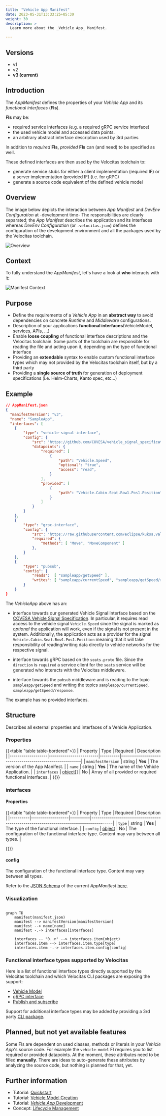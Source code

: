 ```yaml
---
title: "Vehicle App Manifest"
date: 2023-05-31T13:33:25+05:30
weight: 30
description: >
  Learn more about the _Vehicle App_ Manifest.

---
```


## Versions

* v1
* v2
* **v3 (current)**

## Introduction

The _AppManifest_ defines the properties of your _Vehicle App_ and its _functional interfaces_ (**FIs**).

**FIs** may be:

* required service interfaces (e.g. a required gRPC service interface)
* the used vehicle model and accessed data points.
* an arbitrary abstract interface description used by 3rd parties

In addition to _required_ **FIs**, _provided_ **FIs** can (and need) to be specified as well.

These defined interfaces are then used by the Velocitas toolchain to:

* generate service stubs for either a client implementation (required IF) or a server implementation (provided IF) (i.e. for gRPC)
* generate a source code equivalent of the defined vehicle model

## Overview

The image below depicts the interaction between _App Manifest_ and _DevEnv Configuration_ at -development time- The responsibilities are clearly separated; the _App Manifest_ describes the application and its interfaces whereas _DevEnv Configuration_ (or `.velocitas.json`) defines the configuration of the development environment and all the packages used by the Velocitas toolchain.

![Overview](./new_app_manifest_overview.drawio.svg)

## Context

To fully understand the _AppManifest_, let's have a look at **who** interacts with it:

![Manifest Context](./manifest_context.drawio.png)

## Purpose

* Define the requirements of a _Vehicle App_ in an **abstract way** to avoid dependencies on concrete _Runtime_ and _Middleware_ configurations.
* Description of your applications **functional interfaces**(VehicleModel, services, APIs, ...)
* Enable **loose coupling** of functional interface descriptions and the Velocitas toolchain. Some parts of the toolchain are responsible for reading the file and acting upon it, depending on the type of functional interface
* Providing an **extendable** syntax to enable custom functional interface types which may not provided by the Velocitas toolchain itself, but by a third party
* Providing a **single source of truth** for generation of deployment specifications (i.e. Helm-Charts, Kanto spec, etc...)

## Example

```json
// AppManifest.json
{
  "manifestVersion": "v3",
  "name": "SampleApp",
  "interfaces": [
    {
        "type": "vehicle-signal-interface",
        "config": {
            "src": "https://github.com/COVESA/vehicle_signal_specification/releases/download/v3.0/vss_rel_3.0.json",
            "datapoints": {
                "required": [
                    {
                        "path": "Vehicle.Speed",
                        "optional": "true",
                        "access": "read",
                    }
                ],
                "provided": [
                    {
                        "path": "Vehicle.Cabin.Seat.Row1.Pos1.Position",
                    }
                ]
            }
        }
    },
    {
        "type": "grpc-interface",
        "config": {
            "src": "https://raw.githubusercontent.com/eclipse/kuksa.val.services/main/seat_service/proto/sdv/edge/comfort/seats/v1/seats.proto",
            "required": {
                "methods": [ "Move", "MoveComponent" ]
            },
        } 
    },
    {
        "type": "pubsub",
        "config": {
            "reads":  [ "sampleapp/getSpeed" ],
            "writes": [ "sampleapp/currentSpeed", "sampleapp/getSpeed/response" ]
        }
    }
}
```

The _VehicleApp_ above has an:

* interface towards our generated Vehicle Signal Interface based on the [COVESA Vehicle Signal Specification](https://github.com/COVESA/vehicle_signal_specification). In particular, it requires read access to the vehicle signal `Vehicle.Speed` since the signal is marked as _optional_ the application will work, even if the signal is not present in the system. Additionally, the application acts as a provider for the signal `Vehicle.Cabin.Seat.Row1.Pos1.Position` meaning that it will take responsibility of reading/writing data directly to vehicle networks for the respective signal.

* interface towards gRPC based on the `seats.proto` file. Since the `direction` is `required` a service client for the `seats` service will be generated who interacts with the Velocitas middleware.

* interface towards the `pubsub` middleware and is reading to the topic `sampleapp/getSpeed` and writing the topics `sampleapp/currentSpeed`, `sampleapp/getSpeed/response`.

The example has no provided interfaces.

## Structure

Describes all external properties and interfaces of a Vehicle Application.

### Properties

{{<table "table table-bordered">}}
| Property          | Type                    | Required | Description                                              |
|-------------------|-------------------------|----------|----------------------------------------------------------|
| `manifestVersion` | string                  | **Yes**  | The version of the App Manifest.                         |
| `name`            | string                  | **Yes**  | The name of the Vehicle Application.                     |
| `interfaces`      | [object](#interfaces)[] | No       | Array of all provided or required functional interfaces. |
{{</table>}}

### interfaces

#### Properties

{{<table "table table-bordered">}}
| Property | Type              | Required | Description                                                                             |
|----------|-------------------|----------|-----------------------------------------------------------------------------------------|
| `type`   | string            | **Yes**  | The type of the functional interface.                                                   |
| `config` | [object](#config) | No       | The configuration of the functional interface type. Content may vary between all types. |

{{</table>}}

#### config

The configuration of the functional interface type. Content may vary between all types.

Refer to the [JSON Schema](https://json-schema.org/) of the current _AppManifest_ [here](./manifest.v3.schema.json).

### Visualization

```mermaid

graph TD
    manifest(manifest.json)
    manifest --> manifestVersion[manifestVersion]
    manifest --> name[name]
    manifest -.-> interfaces[interfaces]

    interfaces -- "0..n" --> interfaces.item(object)
    interfaces.item --> interfaces.item.type[type]
    interfaces.item -.-> interfaces.item.config[config]

```

### Functional interface types supported by Velocitas

Here is a list of functional interface types directly supported by the Velocitas toolchain and which Velocitas CLI packages are exposing the support:

* [Vehicle Model](./interfaces/vehicle_model/)
* [gRPC interface](./interfaces/grpc_interface/)
* [Publish and subscribe](./interfaces/pubsub/)

Support for additional interface types may be added by providing a 3rd party [CLI package](/docs/concepts/lifecycle_management/packages/).

## Planned, but not yet available features

Some FIs are dependent on used classes, methods or literals in your _Vehicle App_'s source code. For example the `vehicle-model` FI requires you to list required or provided datapoints. At the moment, these attributes need to be filled **manually**. There are ideas to auto-generate these attributes by analyzing the source code, but nothing is planned for that, yet.

## Further information

* Tutorial: [Quickstart](/docs/tutorials/quickstart.md)
* Tutorial: [Vehicle Model Creation](/docs/tutorials/vehicle_model_creation)
* Tutorial: [_Vehicle App_ Development](/docs/tutorials/vehicle_app_development)
* Concept: [Lifecycle Management](/docs/concepts/lifecycle_management)
